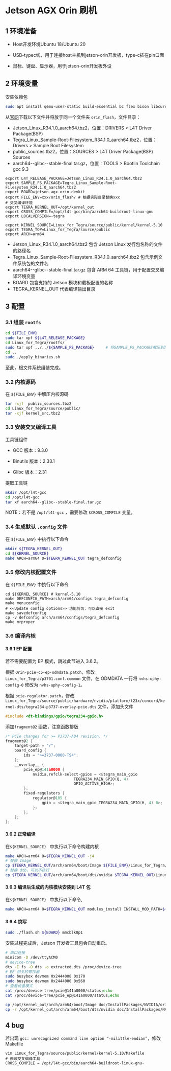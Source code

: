 # Jetson AGX Orin 刷机

## 1 环境准备

- Host开发环境Ubuntu 18/Ubuntu 20

- USB-typec线，用于连接host主机到jetson-orin开发板，type-c插在pin口面

- 鼠标、键盘、显示器，用于jetson-orin开发板外设

## 2 环境变量

安装依赖包

```bash 
sudo apt install qemu-user-static build-essential bc flex bison libcurses-ocaml-dev graphviz dvipng python3-venv latexmk librsvg2-bin texlive-xetex
```

从[官网](https://developer.nvidia.com/embedded/jetson-linux-r341)下载以下文件并将放于同一个文件夹 `orin_flash`，文件目录：

- Jetson_Linux_R34.1.0_aarch64.tbz2，位置：DRIVERS > L4T Driver Package(BSP)
- Tegra_Linux_Sample-Root-Filesystem_R34.1.0_aarch64.tbz2，位置：Drivers > Sample Root Filesystem
- public_sources.tbz2，位置：SOURCES > L4T Driver Package(BSP) Sources
- aarch64--glibc--stable-final.tar.gz，位置：TOOLS > Bootlin Toolchain gcc 9.3

```shell
export L4T_RELEASE_PACKAGE=Jetson_Linux_R34.1.0_aarch64.tbz2
export SAMPLE_FS_PACKAGE=Tegra_Linux_Sample-Root-Filesystem_R34.1.0_aarch64.tbz2
export BOARD=jetson-agx-orin-devkit
export FILE_ENV=xxx/orin_flash/ # 根据实际目录替换xxx
# 交叉编译环境
export TEGRA_KERNEL_OUT=/opt/kernel_out
export CROSS_COMPILE=/opt/l4t-gcc/bin/aarch64-buildroot-linux-gnu
export LOCALVERSION=-tegra

export KERNEL_SOURCE=Linux_for_Tegra/source/public/kernel/kernel-5.10
export TEGRA_TOP=Linux_for_Tegra/source/public
export ARCH=arm64
```

- Jetson_Linux_R34.1.0_aarch64.tbz2 包含 Jetson Linux 发行包名称的文件的路径名
- Tegra_Linux_Sample-Root-Filesystem_R34.1.0_aarch64.tbz2 包含示例文件系统包的文件名
- aarch64--glibc--stable-final.tar.gz 包含 ARM 64 工具链，用于配置交叉编译环境变量
- BOARD 包含支持的 Jetson 模块和载板配置的名称
- TEGRA_KERNEL_OUT 代表编译输出目录

## 3 配置

### 3.1 组装 `rootfs`

```bash
cd ${FILE_ENV}
sudo tar xpf ${L4T_RELEASE_PACKAGE}
cd Linux_for_Tegra/rootfs/
sudo tar xpf ../../${SAMPLE_FS_PACKAGE}     # 将SAMPLE_FS_PACKAGE解压到Tegra/rootfs/目录下
cd ..
sudo ./apply_binaries.sh
```

至此，根文件系统组装完成。

### 3.2 内核源码

在 `${FILE_ENV}` 中解压内核源码

```bash
tar -xjf  public_sources.tbz2 
cd Linux_for_Tegra/source/public/
tar -xjf kernel_src.tbz2
```

### 3.3 安装交叉编译工具

工具链组件

- GCC 版本：9.3.0

- Binutils 版本：2.33.1

- Glibc 版本：2.31

提取工具链

```bash
mkdir /opt/l4t-gcc
cd /opt/l4t-gcc
tar xf aarch64--glibc--stable-final.tar.gz
```

NOTE：若不是 `/opt/l4t-gcc` ，需要修改 `$CROSS_COMPILE` 变量。

### 3.4 生成默认 `.config` 文件

在 `${FILE_ENV}` 中执行以下命令

```bash
mkdir ${TEGRA_KERNEL_OUT}
cd ${KERNEL_SOURCE}
make ARCH=arm64 O=$TEGRA_KERNEL_OUT tegra_defconfig
```

### 3.5 修改内核配置文件

在 `${FILE_ENV}` 中执行以下命令

```shell
cd ${KERNEL_SOURCE} # kernel-5.10
make DEFCONFIG_PATH=arch/arm64/configs tegra_defconfig
make menuconfig
# <<Update config options>> 功能剪切，可以直接 exit
make savedefconfig
cp -v defconfig arch/arm64/configs/tegra_defconfig
make mrproper
```

### 3.6 编译内核

#### 3.6.1 EP 配置

若不需要配置为 EP 模式，跳过此节进入 3.6.2。

根据 `Orin-pcie-c5-ep-odmdata.patch`，修改 `Linux_for_Tegra/p3701.conf.common` 文件，在 ODMDATA 一行将 `nvhs-uphy-config-0` 修改为 `nvhs-uphy-config-1`。

根据 `pcie-regulator.patch`，修改 `Linux_for_Tegra/source/public/hardware/nvidia/platform/t23x/concord/kernel-dts/tegra234-p3737-overlay-pcie.dts` 文件，添加头文件

```c
#include <dt-bindings/gpio/tegra234-gpio.h>
```

添加`fragment@2` 函数，注意函数排版

```c
/* PCIe changes for >= P3737-A04 revision. */
fragment@2 {
	target-path = "/";
	board_config {
		ids = ">=3737-0000-TS4";
	};
	__overlay__ {
		pcie_ep@141a0000 {
			nvidia,refclk-select-gpios = <&tegra_main_gpio
						      TEGRA234_MAIN_GPIO(Q, 4)
						      GPIO_ACTIVE_HIGH>;
		};
		fixed-regulators {
			regulator@105 {
				gpio = <&tegra_main_gpio TEGRA234_MAIN_GPIO(H, 4) 0>;
			};
		};
	};
};
```

#### 3.6.2 正常编译

在`${KERNEL_SOURCE} ` 中执行以下命令构建内核

```bash
make ARCH=arm64 O=$TEGRA_KERNEL_OUT -j4
# 替换 Image
cp $TEGRA_KERNEL_OUT/arch/arm64/boot/Image ${FILE_ENV}/Linux_for_Tegra/kernel/Image
# 替换 dtb，可以不执行
cp $TEGRA_KERNEL_OUT/arch/arm64/boot/dts/nvidia $TEGRA_KERNEL_OUT/Linux_for_Tegra/kernel/dtb/
```

#### 3.6.3 编译后生成的内核模块安装到 L4T 包

在`${KERNEL_SOURCE} ` 中执行以下命令,

```bash
make ARCH=arm64 O=$TEGRA_KERNEL_OUT modules_install INSTALL_MOD_PATH=${FILE_ENV}/Linux_for_Tegra/rootfs/
```

#### 3.6.4 烧写

```bash
sudo ./flash.sh ${BOARD} mmcblk0p1
```

安装过程完成后，Jetson 开发者工具包会自动重启。











```bash
# 串口连接
minicom -D /dev/ttyACM0
# device-tree
dts -I fs -O dts -o extracted.dts /proc/device-tree
# EP 相关的寄存器
sudo busybox devmem 0x2444008 0x170
sudo busybox devmem 0x2444000 0x560
# 查看设备模式
cat /proc/device-tree/pcie@141a0000/status;echo
cat /proc/device-tree/pcie_ep@141a0000/status;echo
```

```bash
cp /opt/kernel_out/arch/arm64/boot/Image doc/InstallPackages/NVIDIA/orin_flash/Linux_for_Tegra/kernel/Image
cp -r /opt/kernel_out/arch/arm64/boot/dts/nvidia doc/InstallPackages/NVIDIA/orin_flash/Linux_for_Tegra/kernel/dtb
```

## 4 bug

若出现 `gcc: unrecognized command line option “-milittle-endian”`，修改Makefile

```shell
vim Linux_for_Tegra/source/public/kernel/kernel-5.10/Makefile
# 修改交叉编译工具
CROSS_COMPILE = /opt/l4t-gcc/bin/aarch64-buildroot-linux-gnu-
```

